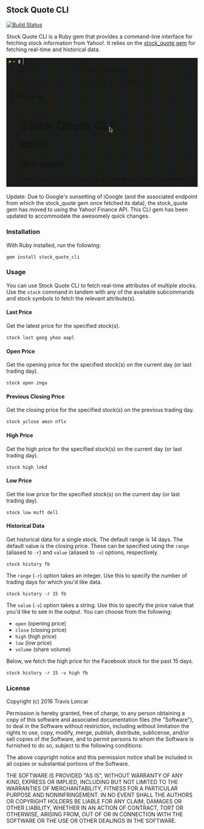 ## Stock Quote CLI

[![Build Status](https://travis-ci.org/tbloncar/stock_quote_cli.png?branch=master)](https://travis-ci.org/tbloncar/stock_quote_cli)

Stock Quote CLI is a Ruby gem that provides a command-line interface for fetching stock information from Yahoo!. It relies on the [stock_quote gem](https://github.com/tyrauber/stock_quote) for fetching real-time and historical data.

![Demo](https://raw.githubusercontent.com/tbloncar/stock_quote_cli/master/demo.gif)

Update: Due to Google's sunsetting of iGoogle (and the associated endpoint from
which the stock_quote gem once fetched its data), the stock_quote gem has moved
to using the Yahoo! Finance API. This CLI gem has been updated to accommodate
the awesomely quick changes.

### Installation

With Ruby installed, run the following:

```
gem install stock_quote_cli
```

### Usage

You can use Stock Quote CLI to fetch real-time attributes of multiple stocks. Use the `stock` command in tandem with any of the available subcommands and stock symbols to fetch the relevant attribute(s).

#### Last Price

Get the latest price for the specified stock(s).

```
stock last goog yhoo aapl
```

#### Open Price

Get the opening price for the specified stock(s) on the current day (or last trading day).

```
stock open znga
```

#### Previous Closing Price

Get the closing price for the specified stock(s) on the previous trading day.

```
stock yclose amzn nflx
```

#### High Price

Get the high price for the specified stock(s) on the current day (or last trading day).

```
stock high lnkd
```

#### Low Price

Get the low price for the specified stock(s) on the current day (or last trading day).

```
stock low msft dell
```

#### Historical Data

Get historical data for a single stock. The default range is 14 days. The default value is the closing price. These can be specified using the `range` (aliased to `-r`) and `value` (aliased to `-v`) options, respectively.

```
stock history fb
```

The `range` (`-r`) option takes an integer. Use this to specify the number of trading days for which you'd like data.

```
stock history -r 15 fb
```

The `value` (`-v`) option takes a string. Use this to specify the price value that you'd like to see in the output. You can choose from the following:

* `open` (opening price)
* `close` (closing price)
* `high` (high price)
* `low` (low price)
* `volume` (share volume)

Below, we fetch the high price for the Facebook stock for the past 15 days.

```
stock history -r 15 -v high fb
```

### License

Copyright (c) 2016 Travis Loncar

Permission is hereby granted, free of charge, to any person obtaining a copy of this software and associated documentation files (the "Software"), to deal
in the Software without restriction, including without limitation the rights to use, copy, modify, merge, publish, distribute, sublicense, and/or sell copies of the Software, and to permit persons to whom the Software is furnished to do so, subject to the following conditions:

The above copyright notice and this permission notice shall be included in all copies or substantial portions of the Software.

THE SOFTWARE IS PROVIDED "AS IS", WITHOUT WARRANTY OF ANY KIND, EXPRESS OR IMPLIED, INCLUDING BUT NOT LIMITED TO THE WARRANTIES OF MERCHANTABILITY, FITNESS FOR A PARTICULAR PURPOSE AND NONINFRINGEMENT. IN NO EVENT SHALL THE
AUTHORS OR COPYRIGHT HOLDERS BE LIABLE FOR ANY CLAIM, DAMAGES OR OTHER LIABILITY, WHETHER IN AN ACTION OF CONTRACT, TORT OR OTHERWISE, ARISING FROM, OUT OF OR IN CONNECTION WITH THE SOFTWARE OR THE USE OR OTHER DEALINGS IN
THE SOFTWARE.



